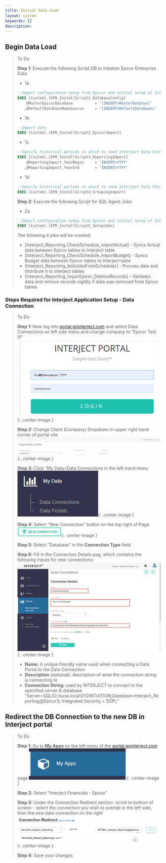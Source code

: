 ```yaml
---
title: Initial Data Load
layout: custom
keywords: []
description: 
---
```


## Begin Data Load

> To Do
>
> **Step 1:** Execute the following Script DB to initialize Epicor Enterprise Data
> 
> - 1a
> ```SQL
> --Import configuration setup from Epicor and initial setup of Interject
> EXEC [Custom].[EPR_InstallScript1_DatabaseConfig]
> 	  @MasterEpicorDatabase          = '[INSERT>MasterDatbase]'
> 	 ,@DefaultDatabaseNameSource     = '[INSERT>DefaultDatabase]'
> ```
>
> - 1b
> ```SQL
> --Import data 
> EXEC [Custom].[EPR_InstallScript2_EpicorImport]
> ```
>
> - 1c
> ```SQL
> --Specify historical periods in which to seed Interject Data Store
> EXEC [Custom].[EPR_InstallScript3_ReportingImport]
> 	  @ReportingImport_YearBegin     = 'INSERT>YYYY'
>	 ,@ReportingImport_YearEnd       = 'INSERT>YYYY'
> ```
>
> - 1d
> ```SQL
> --Specify historical periods in which to seed Interject Data Store
> EXEC [Custom].[EPR_InstallScript4_GroupingImport]
> ```
> 
> **Step 2:** Execute the following Script for SQL Agent Jobs
> 
> - 2a
> ```SQL
> --Import configuration setup from Epicor and initial setup of Interject
> EXEC [Custom].[EPR_InstallScript5_SetupJobs]
> ```
> 
> The following 4 jobs will be created: 
> * \[Interject_Reporting_CheckSchedule_ImportActual\] - Syncs Actual data between Epicor tables to Interject table
> * \[Interject_Reporting_CheckSchedule_ImportBudget\] - Syncs Budget data between Epicor tables to Interject table
> * \[Interject_Reporting_AddJobsFromScheduler\] - Process data and distribute it to interject tables 
> * \[Interject_Reporting_ImporEpicor_DeletesRecords\] - Validates data and remove records nightly if data was removed from Epicor tables 

### Steps Required for Interject Application Setup - Data Connection

> To Do
>
> **Step 1:** Now log into [portal.gointerject.com](https://portal.gointerject.com) and select Data Connections on left side menu and change company to "Epicor Test III"
> ![New connection Button](/images/A-InitialDataLoad/Login1.png){: .center-image }
> 
> **Step 2:** Change Client \(Company\) Dropdown in upper right hand corner of portal site 
> ![New connection Button](/images/A-InitialDataLoad/changeco.png){: .center-image }
>
> **Step 3:** Click “My Data>Data Connections in the left-hand menu 
> ![New connection Button](/images/A-InitialDataLoad/NewConnection0.png){: .center-image }
>
> **Step 4:** Select “New Connection” button on the top right of Page
> ![New connection Button](/images/A-SQL-Installation/NewConnections.png){: .center-image }
>
> **Step 5:** Select "Database" in the **Connection Type** field.
>
> **Step 6:** Fill in the Connection Details pag, which contains the following inputs for new connections:
> ![Connection Details Page](/images/Database/04.png){: .center-image }
> 
> * **Name:** A unique friendly name used when connecting a Data Portal to the Data Connection
> * **Description** (optional): description of what the connection string is connecting to
> * **Connection String:** used by INTERJECT to connect to the specified server & database
> "Server=SQL02.lsusa.local\D12INTUITION;Database=Interject_Reporting@Epicor3; Integrated Security = SSPI;"
>

## Redirect the DB Connection to the new DB in Interject portal

> To Do
>
> **Step 1:** Go to **My Apps** on the left menu of the [portal.gointerject.com](https://portal.gointerject.com) page
>![Epicor Tools Connection Page](/images/A-InitialDataLoad/MyApps.png){: .center-image }
>
> **Step 2:** Select "Interject Financials - Epicor" 
>
> **Step 3:** Under the Connection Redirect section -scroll to bottom of screen - select the connection you wish to overide in the left side, then the new data connection on the right
> ![Epicor Tools Connection Page](/images/A-InitialDataLoad/ConnectionRedirect.png){: .center-image }
>
> **Step 4:** Save your changes
